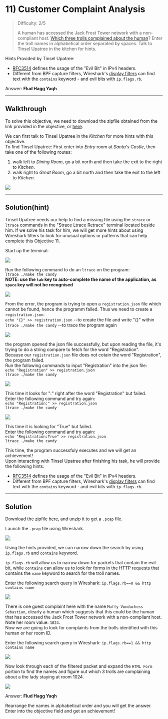 # 11) Customer Complaint Analysis

> Difficulty: 2/5
> 
> A human has accessed the Jack Frost Tower network with a non-compliant host. [Which three trolls complained about the human](https://downloads.holidayhackchallenge.com/2021/jackfrosttower-network.zip)? Enter the troll names in alphabetical order separated by spaces. Talk to Tinsel Upatree in the kitchen for hints.

Hints Provided by Tinsel Upatree:  
- [RFC3514](https://datatracker.ietf.org/doc/html/rfc3514) defines the usage of the "Evil Bit" in IPv4 headers.
- Different from BPF capture filters, Wireshark's [display filters](https://wiki.wireshark.org/DisplayFilters) can find text with the `contains` keyword - and evil bits with `ip.flags.rb`.

Answer: **Flud Hagg Yaqh**

---
## Walkthrough

To solve this objective, we need to download the zipfile obtained from the link provided in the objective, or [here](./jackfrosttower-network.zip).

We can first talk to Tinsel Upatree in the _Kitchen_ for more hints with this objective.  
To find Tinsel Upatree: First enter into _Entry_ room at _Santa's Castle_, then take one of the following routes:
1. walk left to _Dining Room_, go a bit north and then take the exit to the right to _Kitchen_.
2. walk right to _Great Room_, go a bit north and then take the exit to the left to _Kitchen_.

![](./res/tinsel_upatree.png)

---
## Solution(hint)

Tinsel Upatree needs our help to find a missing file using the `strace` or `ltrace` commands in the "Strace Ltrace Retrace" terminal located beside him. If we solve his task for him, we will get more hints about using Wireshark filters to look for unusual options or patterns that can help complete this Objective 11.

Start up the terminal:

![](./res/hint_pic1.png)

Run the following command to do an `ltrace` on the program:  
`ltrace ./make the candy`  
**NOTE: use the `tab` key to auto-complete the name of the application, as `space` key will not be recognised**

![](./res/hint_pic2.png)

From the error, the program is trying to open a `registration.json` file which cannot be found, hence the programm failed. Thus we need to create a `registration.json`:  
`echo "{}" >> registration.json` --to create the file and write "{}" within 
`ltrace ./make the candy` --to trace the program again  

![](./res/hint_pic3.png)

the program opened the json file successfully, but upon reading the file, it's trying to do a string compare to fetch for the word "Registration".  
Because our `registration.json` file does not cotain the word "Registration", the program failed.  
Run the following commands to input "Registration" into the json file:  
`echo "Registration" >> registration.json`  
`ltrace ./make the candy`

![](./res/hint_pic4.png)

This time it looks for ":" right after the word "Registration" but failed.  
Enter the following command and try again:  
`echo "Registration:" >> registration.json`  
`ltrace ./make the candy`

![](./res/hint_pic5.png)

This time it is looking for "True" but failed.  
Enter the following command and try again:  
`echo "Registration:True" >> registration.json`  
`ltrace ./make the candy`

This time, the program successfuly executes and we will get an achievement!  
Upon interacting with Tinsel Upatree after finishing his task, he will provide the following hints:
- [RFC3514](https://datatracker.ietf.org/doc/html/rfc3514) defines the usage of the "Evil Bit" in IPv4 headers.
- Different from BPF capture filters, Wireshark's [display filters](https://wiki.wireshark.org/DisplayFilters) can find text with the `contains` keyword - and evil bits with `ip.flags.rb`.

---
## Solution

Download the zipfile [here](./jackfrosttower-network.zip), and unzip it to get a `.pcap` file.

Launch the `.pcap` file using Wireshark.

![](./res/sol_pic1.png)

Using the hints provided, we can narrow down the search by using `ip.flags.rb` and `contains` keyword.

`ip.flags.rb` will allow us to narrow down for packets that contain the evil bit, while `contains` can allow us to look for forms in the HTTP requests that contains the `name` keyword to search for the troll names.

Enter the following search query in Wireshark:
`ip.flags.rb==0 && http contains name`

![](./res/sol_pic2.png)

There is one guest complaint here with the name `Muffy Vonduchess Sebastian`, clearly a human which suggests that this could be the human that has accessed the Jack Frost Tower network with a non-compliant host. Note her room value: `1024`.  
Now we are going to look for complaints from the trolls identified with this human or her room ID.

Enter the following search query in Wireshark:
`ip.flags.rb==1 && http contains name`

![](./res/sol_pic3.png)

Now look through each of the filtered packet and expand the `HTML Form` portion to find the names and figure out which 3 trolls are complaining about a the lady staying at room 1024.  

![](./res/sol_answer.png)


Answer: **Flud Hagg Yaqh**

Rearrange the names in alphabetical order and you will get the answer. Enter into the objective field and get an achievement!
